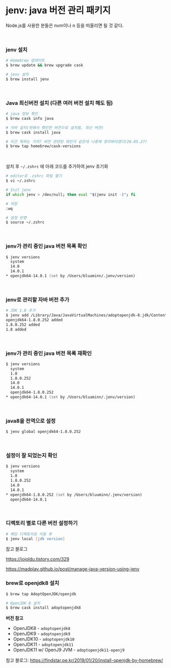 # jenv: java 버전 관리 패키지

Node.js를 사용한 분들은 nvm이나 n 등을 떠올리면 될 것 같다.

</br>

### jenv 설치

```zsh
# Homebrew 업데이트
$ brew update && brew upgrade cask

# jenv 설치
$ brew install jenv
```

</br>

### Java 최신버전 설치 (다른 여러 버전 설치 해도 됨)

```zsh
# java 정보 확인
$ brew cask info java

# 자바 설치(위에서 확인한 버전으로 설치됨. 최신 버전)
$ brew cask install java

# 이건 뭐하는 거지? 버전 관련된 뭐인거 같은데 나중에 찾아봐야겠다(20.05.27)
$ brew tap homebrew/cask-versions
```

</br>

설치 후 `~/.zshrc` 에 아래 코드를 추가하여 jenv 초기화

```zsh
# editor로 .zshrc 파일 열기
$ vi ~/.zshrc

# Init jenv
if which jenv > /dev/null; then eval "$(jenv init -)"; fi

# 저장
:wq

# 설정 반영
$ source ~/.zshrc
```

</br>

### jenv가 관리 중인 java 버전 목록 확인

```zsh
$ jenv versions
  system
  14.0
  14.0.1
* openjdk64-14.0.1 (set by /Users/bluuminn/.jenv/version)
```

</br>

### jenv로 관리할 자바 버전 추가

```zsh
# JDK 1.8 추가
$ jenv add /Library/Java/JavaVirtualMachines/adoptopenjdk-8.jdk/Contents/Home/
openjdk64-1.8.0.252 added
1.8.0.252 added
1.8 added
```

</br>

### jenv가 관리 중인 java 버전 목록 재확인

```zsh
$ jenv versions
  system
  1.8
  1.8.0.252
  14.0
  14.0.1
  openjdk64-1.8.0.252
* openjdk64-14.0.1 (set by /Users/bluuminn/.jenv/version)
```

</br>

### java8을 전역으로 설정

```zsh
$ jenv global openjdk64-1.8.0.252
```

</br>

### 설정이 잘 되었는지 확인

```zsh
$ jenv versions
  system
  1.8
  1.8.0.252
  14.0
  14.0.1
* openjdk64-1.8.0.252 (set by /Users/bluuminn/.jenv/version)
  openjdk64-14.0.1
```

</br>

### 디렉토리 별로 다른 버전 설정하기

```zsh
# 해당 디렉토리로 이동 후
$ jenv local [jdk version]
```





참고 블로그

https://jojoldu.tistory.com/329

https://madplay.github.io/post/manage-java-version-using-jenv



### brew로 openjdk8 설치

```zsh
$ brew tap AdoptOpenJDK/openjdk

# OpenJDK 8 설치
$ brew cask install adoptopenjdk8
```

**버전 참고**

- OpenJDK8 - `adoptopenjdk8`
- OpenJDK9 - `adoptopenjdk9`
- OpenJDK10 - `adoptopenjdk10`
- OpenJDK11 - `adoptopenjdk11`
- OpenJDK11 w/ OpenJ9 JVM - `adoptopenjdk11-openj9`

참고 블로그: https://findstar.pe.kr/2019/01/20/install-openjdk-by-homebrew/